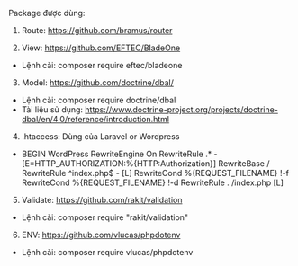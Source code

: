 Package được dùng:
1. Route: https://github.com/bramus/router

2. View: https://github.com/EFTEC/BladeOne
- Lệnh cài: composer require eftec/bladeone

3. Model: https://github.com/doctrine/dbal/
- Lệnh cài: composer require doctrine/dbal
- Tài liệu sử dụng: https://www.doctrine-project.org/projects/doctrine-dbal/en/4.0/reference/introduction.html

4. .htaccess: Dùng của Laravel or Wordpress
- BEGIN WordPress
    RewriteEngine On
    RewriteRule .* - [E=HTTP_AUTHORIZATION:%{HTTP:Authorization}]
    RewriteBase /
    RewriteRule ^index\.php$ - [L]
    RewriteCond %{REQUEST_FILENAME} !-f
    RewriteCond %{REQUEST_FILENAME} !-d
    RewriteRule . /index.php [L]

5. Validate: https://github.com/rakit/validation
- Lệnh cài: composer require "rakit/validation"

6. ENV: https://github.com/vlucas/phpdotenv
- Lệnh cài: composer require vlucas/phpdotenv